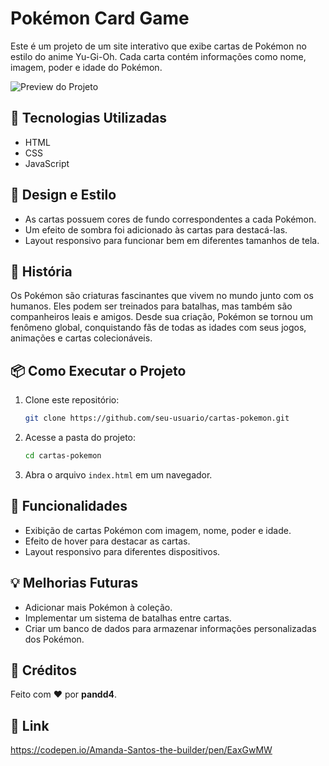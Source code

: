 # Pokémon Card Game 

Este é um projeto de um site interativo que exibe cartas de Pokémon no estilo do anime Yu-Gi-Oh. Cada carta contém informações como nome, imagem, poder e idade do Pokémon.

![Preview do Projeto](./Screenshot_20250401-205917.png)

## 🚀 Tecnologias Utilizadas

- HTML
- CSS
- JavaScript

## 🎨 Design e Estilo

- As cartas possuem cores de fundo correspondentes a cada Pokémon.
- Um efeito de sombra foi adicionado às cartas para destacá-las.
- Layout responsivo para funcionar bem em diferentes tamanhos de tela.

## 📜 História

Os Pokémon são criaturas fascinantes que vivem no mundo junto com os humanos. Eles podem ser treinados para batalhas, mas também são companheiros leais e amigos. Desde sua criação, Pokémon se tornou um fenômeno global, conquistando fãs de todas as idades com seus jogos, animações e cartas colecionáveis.

## 📦 Como Executar o Projeto

1. Clone este repositório:
   ```bash
   git clone https://github.com/seu-usuario/cartas-pokemon.git
   ```
2. Acesse a pasta do projeto:
   ```bash
   cd cartas-pokemon
   ```
3. Abra o arquivo `index.html` em um navegador.

## 📌 Funcionalidades

- Exibição de cartas Pokémon com imagem, nome, poder e idade.
- Efeito de hover para destacar as cartas.
- Layout responsivo para diferentes dispositivos.

## 💡 Melhorias Futuras

- Adicionar mais Pokémon à coleção.
- Implementar um sistema de batalhas entre cartas.
- Criar um banco de dados para armazenar informações personalizadas dos Pokémon.

## 💖 Créditos

Feito com ❤️ por **pandd4**.

## 📎 Link
https://codepen.io/Amanda-Santos-the-builder/pen/EaxGwMW



